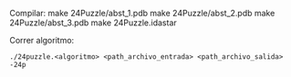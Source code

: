 Compilar:
make 24Puzzle/abst_1.pdb
make 24Puzzle/abst_2.pdb
make 24Puzzle/abst_3.pdb
make 24Puzzle.idastar

Correr algoritmo:

`./24puzzle.<algoritmo> <path_archivo_entrada> <path_archivo_salida> -24p`